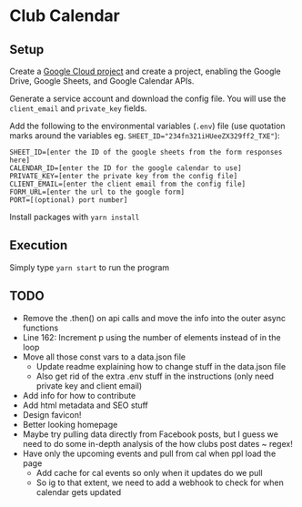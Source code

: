 # Club Calendar

## Setup

Create a [Google Cloud project](https://console.cloud.google.com/) and create a project, enabling the Google Drive, Google Sheets, and Google Calendar APIs.

Generate a service account and download the config file. You will use the `client_email` and `private_key` fields.

Add the following to the environmental variables (`.env`) file (use quotation marks around the variables eg. `SHEET_ID="234fn321iHUeeZX329ff2_TXE"`):

```
SHEET_ID=[enter the ID of the google sheets from the form responses here]
CALENDAR_ID=[enter the ID for the google calendar to use]
PRIVATE_KEY=[enter the private key from the config file]
CLIENT_EMAIL=[enter the client email from the config file]
FORM_URL=[enter the url to the google form]
PORT=[(optional) port number]
```

Install packages with `yarn install`

## Execution

Simply type `yarn start` to run the program

## TODO

- Remove the .then() on api calls and move the info into the outer async functions
- Line 162: Increment p using the number of elements instead of in the loop
- Move all those const vars to a data.json file
  - Update readme explaining how to change stuff in the data.json file
  - Also get rid of the extra .env stuff in the instructions (only need private key and client email)
- Add info for how to contribute
- Add html metadata and SEO stuff
- Design favicon!
- Better looking homepage
- Maybe try pulling data directly from Facebook posts, but I guess we need to do some in-depth analysis of the how clubs post dates ~ regex!
- Have only the upcoming events and pull from cal when ppl load the page
  - Add cache for cal events so only when it updates do we pull
  - So ig to that extent, we need to add a webhook to check for when calendar gets updated
